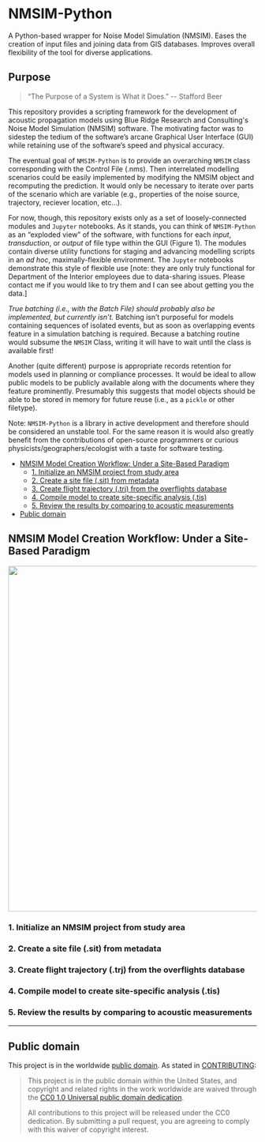 # NMSIM-Python
A Python-based wrapper for Noise Model Simulation (NMSIM). Eases the creation of input files and joining data from GIS databases. Improves overall flexibility of the tool for diverse applications.

## Purpose

>“The Purpose of a System is What it Does.”
>-- Stafford Beer

This repository provides a scripting framework for the development of acoustic propagation models using Blue Ridge Research and Consulting's Noise Model Simulation (NMSIM) software. The motivating factor was to sidestep the tedium of the software’s arcane Graphical User Interface (GUI) while retaining use of the software’s speed and physical accuracy.

The eventual goal of `NMSIM-Python` is to provide an overarching `NMSIM` class corresponding with the Control File (.nms). Then interrelated modelling scenarios could be easily implemented by modifying the NMSIM object and recomputing the prediction. It would only be necessary to iterate over parts of the scenario which are variable (e.g., properties of the noise source, trajectory, reciever location, etc...).

For now, though, this repository exists only as a set of loosely-connected modules and `Jupyter` notebooks. As it stands, you can think of `NMSIM-Python` as an “exploded view” of the software, with functions for each *input*, *transduction*, or *output* of file type within the GUI (Figure 1). The modules contain diverse utility functions for staging and advancing modelling scripts in an *ad hoc*, maximally-flexible environment. The `Jupyter` notebooks demonstrate this style of flexible use [note: they are only truly functional for Department of the Interior employees due to data-sharing issues. Please contact me if you would like to try them and I can see about getting you the data.] 

*True batching (i.e., with the Batch File) should probably also be implemented, but currently isn’t.* Batching isn’t purposeful for models containing sequences of isolated events, but as soon as overlapping events feature in a simulation batching is required. Because a batching routine would subsume the `NMSIM` Class, writing it will have to wait until the class is available first!

Another (quite different) purpose is appropriate records retention for models used in planning or compliance processes. It would be ideal to allow public models to be publicly available along with the documents where they feature prominently. Presumably this suggests that model objects should be able to be stored in memory for future reuse (i.e., as a `pickle` or other filetype).

Note: `NMSIM-Python` is a library in active development and therefore should be considered an unstable tool. For the same reason it is would also greatly benefit from the contributions of open-source programmers or curious physicists/geographers/ecologist with a taste for software testing.


<!-- MarkdownTOC autolink=true depth=3 bracket=round -->

- [NMSIM Model Creation Workflow: Under a Site-Based Paradigm](##NMSIMworkflow)
  - [1. Initialize an NMSIM project from study area](##1-initialize)
  - [2. Create a site file (.sit) from metadata](##2-reciever)
  - [3. Create flight trajectory (.trj) from the overflights database](##3-path)
  - [4. Compile model to create site-specific analysis (.tis)](##4-putting-it-all-together)
  - [5. Review the results by comparing to acoustic measurements](##5-comparing-theory-to-obs)
- [Public domain](##public-domain)

<!-- /MarkdownTOC -->


## NMSIM Model Creation Workflow: Under a Site-Based Paradigm

<img src=https://github.com/dbetchkal/NMSIM-Python/blob/pyproj_1p9/static/2020%2010%2022%20NMSIM%20source%20improvement%20schema.png width=700>
<br>

### 1. Initialize an NMSIM project from study area
### 2. Create a site file (.sit) from metadata
### 3. Create flight trajectory (.trj) from the overflights database
### 4. Compile model to create site-specific analysis (.tis)
### 5. Review the results by comparing to acoustic measurements




---

## Public domain

This project is in the worldwide [public domain](LICENSE.md). As stated in [CONTRIBUTING](CONTRIBUTING.md):

> This project is in the public domain within the United States,
> and copyright and related rights in the work worldwide are waived through the
> [CC0 1.0 Universal public domain dedication](https://creativecommons.org/publicdomain/zero/1.0/).
>
> All contributions to this project will be released under the CC0 dedication.
> By submitting a pull request, you are agreeing to comply with this waiver of copyright interest.
